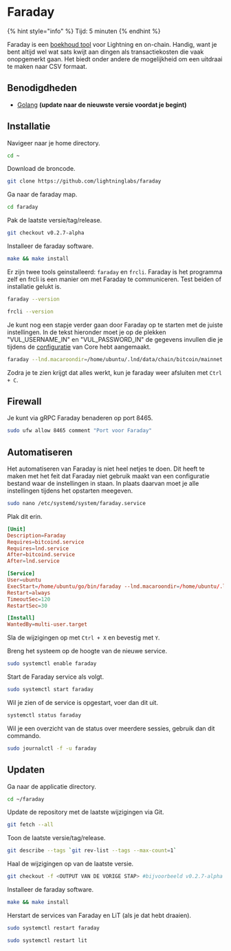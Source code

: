 # Faraday

{% hint style="info" %}
Tijd: 5 minuten
{% endhint %}

Faraday is een [boekhoud tool](https://lightning.engineering/posts/2020-09-15-faraday-accounting) voor Lightning en on-chain. Handig, want je bent altijd wel wat sats kwijt aan dingen als transactiekosten die vaak onopgemerkt gaan. Het biedt onder andere de mogelijkheid om een uitdraai te maken naar CSV formaat.

## Benodigdheden

* [Golang](https://docs.theroadtonode.com/raspberry-pi/algemene-dependencies-installeren#golang) **\(update naar de nieuwste versie voordat je begint\)**

## Installatie

Navigeer naar je home directory.

```bash
cd ~
```

Download de broncode.

```bash
git clone https://github.com/lightninglabs/faraday
```

Ga naar de faraday map.

```bash
cd faraday
```

Pak de laatste versie/tag/release.

```bash
git checkout v0.2.7-alpha
```

Installeer de faraday software.

```bash
make && make install
```

Er zijn twee tools geinstalleerd: `faraday` en `frcli`. Faraday is het programma zelf en frcli is een manier om met Faraday te communiceren. Test beiden of installatie gelukt is.

```bash
faraday --version

frcli --version
```

Je kunt nog een stapje verder gaan door Faraday op te starten met de juiste instellingen. In de tekst hieronder moet je op de plekken "VUL\_USERNAME\_IN" en "VUL\_PASSWORD\_IN" de gegevens invullen die je tijdens de [configuratie](https://docs.theroadtonode.com/bitcoin-core/configuratie-en-starten#authenticatie) van Core hebt aangemaakt.

```bash
faraday --lnd.macaroondir=/home/ubuntu/.lnd/data/chain/bitcoin/mainnet --lnd.tlscertpath=/home/ubuntu/.lnd/tls.cert --lnd.rpcserver=127.0.0.1:10009 --connect_bitcoin --bitcoin.host=127.0.0.1:8332 --bitcoin.user=VUL_USERNAME_IN --bitcoin.password=VUL_PASSWORD_IN
```

Zodra je te zien krijgt dat alles werkt, kun je faraday weer afsluiten met `Ctrl + C`.

## Firewall

Je kunt via gRPC Faraday benaderen op port 8465.

```bash
sudo ufw allow 8465 comment "Port voor Faraday"
```

## Automatiseren

Het automatiseren van Faraday is niet heel netjes te doen. Dit heeft te maken met het feit dat Faraday niet gebruik maakt van een configuratie bestand waar de instellingen in staan. In plaats daarvan moet je alle instellingen tijdens het opstarten meegeven.

```bash
sudo nano /etc/systemd/system/faraday.service
```

Plak dit erin.

```toml
[Unit]
Description=Faraday
Requires=bitcoind.service
Requires=lnd.service
After=bitcoind.service
After=lnd.service

[Service]
User=ubuntu
ExecStart=/home/ubuntu/go/bin/faraday --lnd.macaroondir=/home/ubuntu/.lnd/data/chain/bitcoin/mainnet --lnd.tlscertpath=/home/ubuntu/.lnd/tls.cert --lnd.rpcserver=127.0.0.1:10009 --connect_bitcoin --bitcoin.host=127.0.0.1:8332 --bitcoin.user=VUL_USERNAME_IN --bitcoin.password=VUL_PASSWORD_IN
Restart=always
TimeoutSec=120
RestartSec=30

[Install]
WantedBy=multi-user.target
```

Sla de wijzigingen op met `Ctrl + X` en bevestig met `Y`.

Breng het systeem op de hoogte van de nieuwe service.

```bash
sudo systemctl enable faraday
```

Start de Faraday service als volgt.

```bash
sudo systemctl start faraday
```

Wil je zien of de service is opgestart, voer dan dit uit.

```bash
systemctl status faraday
```

Wil je een overzicht van de status over meerdere sessies, gebruik dan dit commando.

```bash
sudo journalctl -f -u faraday
```

## Updaten

Ga naar de applicatie directory.

```bash
cd ~/faraday
```

Update de repository met de laatste wijzigingen via Git.

```bash
git fetch --all
```

Toon de laatste versie/tag/release.

```bash
git describe --tags `git rev-list --tags --max-count=1`
```

Haal de wijzigingen op van de laatste versie.

```bash
git checkout -f <OUTPUT VAN DE VORIGE STAP> #bijvoorbeeld v0.2.7-alpha
```

Installeer de faraday software.

```bash
make && make install
```

Herstart de services van Faraday en LiT (als je dat hebt draaien).

```bash
sudo systemctl restart faraday

sudo systemctl restart lit
```